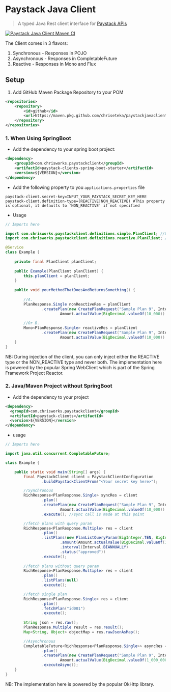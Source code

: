 # Paystack Java Client

> A typed Java Rest client interface for [Paystack APIs](https://paystack.com/docs/api/)

[![Paystack Java Client Maven CI](https://github.com/chriseteka/PaystackJavaClient/actions/workflows/maven-action.yml/badge.svg)](https://github.com/chriseteka/PaystackJavaClient/actions/workflows/maven-action.yml)


The Client comes in 3 flavors:
1. Synchronous - Responses in POJO
2. Asynchronous - Responses in CompletableFuture
3. Reactive - Responses in Mono and Flux

## Setup

1. Add GitHub Maven Package Repository to your POM
```xml
<repositories>
    <repository>
        <id>github</id>
        <url>https://maven.pkg.github.com/chriseteka/paystackjavaclient</url>
    </repository>
</repositories>
```

### 1. When Using SpringBoot
- Add the dependency to your spring boot project:
```xml 
<dependency>
    <groupId>com.chrisworks.paystackclient</groupId>
    <artifactId>paystack-clients-spring-boot-starter</artifactId>
    <version>${VERSION}</version>
</dependency>
```

- Add the following property to you `applications.properties` file
```properties
paystack-client.secret-key=INPUT_YOUR_PAYSTACK_SECRET_KEY_HERE
paystack-client.definition-type=(REACTIVE|NON_REACTIVE) #This property is optional, it defaults to 'NON_REACTIVE' if not specified
```

- Usage
```java
// Imports here

import com.chrisworks.paystackclient.definitions.simple.PlanClient; //When using the non-reactive type
import com.chrisworks.paystackclient.definitions.reactive.PlanClient; //When using the reactive type

@Service
class Example {
    
    private final PlanClient planClient;
    
    public Example(PlanClient planClient) {
        this.planClient = planClient;
    }
    
    public void yourMethodThatDoesAndReturnsSomething() {
        
        //A.
        PlanResponse.Single nonReactiveRes = planClient
                .createPlan(new CreatePlanRequest("Sample Plan 9", Interval.DAILY,
                        Amount.actualValue(BigDecimal.valueOf(10_000)).ofCurrency(Currency.NGN)));
        
        //Or B.
        Mono<PlanResponse.Single> reactiveRes = planClient
                .createPlan(new CreatePlanRequest("Sample Plan 9", Interval.DAILY,
                        Amount.actualValue(BigDecimal.valueOf(10_000)).ofCurrency(Currency.NGN)));
    }
}
```
NB: During injection of the client, you can only inject either the REACTIVE type or the NON_REACTIVE type and never both.
The implementation here is powered by the popular Spring WebClient which is part of the Spring Framework Project Reactor.

### 2. Java/Maven Project without SpringBoot
- Add the dependency to your project
```xml
<dependency>
  <groupId>com.chrisworks.paystackclient</groupId>
  <artifactId>paystack-clients</artifactId>
  <version>${VERSION}</version>
</dependency>
```

- usage
```java
// Imports here

import java.util.concurrent.CompletableFuture;

class Example {

    public static void main(String[] args) {
        final PaystackClient client = PaystackClientConfiguration
                .buildPaystackClientFrom("<Your secret key here>");

        //Synchronous
        RichResponse<PlanResponse.Single> syncRes = client
                .plan()
                .createPlan(new CreatePlanRequest("Sample Plan 9", Interval.DAILY,
                        Amount.actualValue(BigDecimal.valueOf(10_000)).ofCurrency(Currency.NGN)))
                .execute(); //sync call is made at this point

        //fetch plans with query param
        RichResponse<PlanResponse.Multiple> res = client
                .plan()
                .listPlans(new PlanListQueryParam(BigInteger.TEN, BigInteger.ONE)
                        .amount(Amount.actualValue(BigDecimal.valueOf(100_000)).ofCurrency(Currency.NGN))
                        .interval(Interval.BIANNUALLY)
                        .status("approved"))
                .execute();
        
        //fetch plans without query param
        RichResponse<PlanResponse.Multiple> res = client
                .plan()
                .listPlans(null)
                .execute();

        //fetch single plan
        RichResponse<PlanResponse.Single> res = client
                .plan()
                .fetchPlan("id001")
                .execute();
        
        String json = res.raw();
        PlanResponse.Multiple result = res.result();
        Map<String, Object> objectMap = res.rawJsonAsMap();

        //Asynchronous
        CompletableFuture<RichResponse<PlanResponse.Single>> asyncRes = client
                .plan()
                .createPlan(new CreatePlanRequest("Sample Plan 9", Interval.ANNUALLY,
                        Amount.actualValue(BigDecimal.valueOf(1_000_000)).ofCurrency(Currency.NGN)))
                .executeAsync();
    }
}
```
NB: The implementation here is powered by the popular OkHttp library.